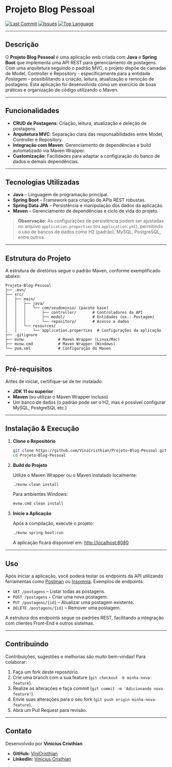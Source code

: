 # Projeto Blog Pessoal

[![Last Commit](https://img.shields.io/github/last-commit/ViniCristhian/Projeto-Blog-Pessoal?style=for-the-badge)](https://github.com/ViniCristhian/Projeto-Blog-Pessoal/commits/main)
[![Issues](https://img.shields.io/github/issues/ViniCristhian/Projeto-Blog-Pessoal?style=for-the-badge)](https://github.com/ViniCristhian/Projeto-Blog-Pessoal/issues)
[![Top Language](https://img.shields.io/github/languages/top/ViniCristhian/Projeto-Blog-Pessoal?style=for-the-badge)](https://github.com/ViniCristhian/Projeto-Blog-Pessoal)

---

## Descrição

O **Projeto Blog Pessoal** é uma aplicação web criada com **Java** e **Spring Boot** que implementa uma API REST para gerenciamento de postagens. Com uma arquitetura seguindo o padrão MVC, o projeto dispõe de camadas de Model, Controller e Repository - especificamente para a entidade *Postagem* - possibilitando a criação, leitura, atualização e remoção de postagens. Esta aplicação foi desenvolvida como um exercício de boas práticas e organização de código utilizando o Maven.

---

## Funcionalidades

- **CRUD de Postagens**: Criação, leitura, atualização e deleção de postagens.
- **Arquitetura MVC**: Separação clara das responsabilidades entre Model, Controller e Repository.
- **Integração com Maven**: Gerenciamento de dependências e build automatizado via Maven Wrapper.
- **Customização**: Facilidades para adaptar a configuração do banco de dados e demais dependências.

---

## Tecnologias Utilizadas

- **Java** – Linguagem de programação principal.
- **Spring Boot** – Framework para criação de APIs REST robustas.
- **Spring Data JPA** – Persistência e manipulação dos dados da aplicação.
- **Maven** – Gerenciamento de dependências e ciclo de vida do projeto.

> **Observação:** As configurações de persistência podem ser ajustadas no arquivo `application.properties` (ou `application.yml`), permitindo o uso de bancos de dados como H2 (padrão), MySQL, PostgreSQL, entre outros.

---

## Estrutura do Projeto

A estrutura de diretórios segue o padrão Maven, conforme exemplificado abaixo:

```
Projeto-Blog-Pessoal
├── .mvn/
├── src/
│   ├── main/
│   │   ├── java/
│   │   │   └── com/seudominio/ (pacote base)
│   │   │       ├── controller/       # Controladores da API
│   │   │       ├── model/            # Entidades (ex.: Postagem)
│   │   │       └── repository/       # Acesso a dados
│   │   └── resources/
│   │       └── application.properties  # Configurações da aplicação
├── .gitignore
├── mvnw               # Maven Wrapper (Linux/Mac)
├── mvnw.cmd           # Maven Wrapper (Windows)
└── pom.xml            # Configuração do Maven
```

---

## Pré-requisitos

Antes de iniciar, certifique-se de ter instalado:

- **JDK 11 ou superior**
- **Maven** (ou utilizar o Maven Wrapper incluso)
- Um banco de dados (o padrão pode ser o H2, mas é possível configurar MySQL, PostgreSQL etc.)

---

## Instalação & Execução

1. **Clone o Repositório**

   ```bash
   git clone https://github.com/ViniCristhian/Projeto-Blog-Pessoal.git
   cd Projeto-Blog-Pessoal
   ```

2. **Build do Projeto**

   Utilize o Maven Wrapper ou o Maven instalado localmente:

   ```bash
   ./mvnw clean install
   ```
   
   Para ambientes Windows:
   
   ```bash
   mvnw.cmd clean install
   ```

3. **Inicie a Aplicação**

   Após a compilação, execute o projeto:

   ```bash
   ./mvnw spring-boot:run
   ```
   
   A aplicação ficará disponível em: [http://localhost:8080](http://localhost:8080)

---

## Uso

Após iniciar a aplicação, você poderá testar os endpoints da API utilizando ferramentas como [Postman](https://www.postman.com/) ou [Insomnia](https://insomnia.rest/). Exemplos de endpoints:

- `GET /postagens` – Listar todas as postagens.
- `POST /postagens` – Criar uma nova postagem.
- `PUT /postagens/{id}` – Atualizar uma postagem existente.
- `DELETE /postagens/{id}` – Remover uma postagem.

A estrutura dos endpoints segue os padrões REST, facilitando a integração com clientes Front-End e outros sistemas.

---

## Contribuindo

Contribuições, sugestões e melhorias são muito bem-vindas! Para colaborar:

1. Faça um fork deste repositório.
2. Crie uma branch com a sua feature (`git checkout -b minha-nova-feature`).
3. Realize as alterações e faça commit (`git commit -m 'Adicionando nova feature'`).
4. Envie suas alterações para o seu fork (`git push origin minha-nova-feature`).
5. Abra um Pull Request para revisão.

---


## Contato

Desenvolvido por **Vinicius Cristhian**

- **GitHub:** [ViniCristhian](https://github.com/ViniCristhian)
- **LinkedIn:** [Vinicius Cristhian](https://www.linkedin.com/in/vinicristhian/)
